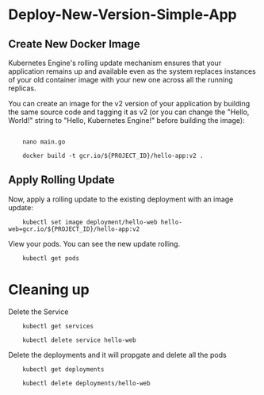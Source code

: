 # Deploy-New-Version-Simple-App


## Create New Docker Image 

Kubernetes Engine's rolling update mechanism ensures that your application remains up and available even as the system replaces instances of your old container image with your new one across all the running replicas.

You can create an image for the v2 version of your application by building the same source code and tagging it as v2 (or you can change the "Hello, World!" string to "Hello, Kubernetes Engine!" before building the image):

```

	nano main.go

	docker build -t gcr.io/${PROJECT_ID}/hello-app:v2 .
```

## Apply Rolling Update

Now, apply a rolling update to the existing deployment with an image update:

```
	kubectl set image deployment/hello-web hello-web=gcr.io/${PROJECT_ID}/hello-app:v2
```

View your pods.  You can see the new update rolling. 

```
	kubectl get pods

```

# Cleaning up


Delete the Service

```
	kubectl get services

	kubectl delete service hello-web

```

Delete the deployments and it will propgate and delete all the pods

```
	kubectl get deployments

	kubectl delete deployments/hello-web
```



